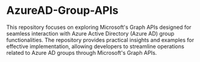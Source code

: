 # AzureAD-Group-APIs
This repository focuses on exploring Microsoft's Graph APIs designed for seamless interaction with Azure Active Directory (Azure AD) group functionalities. The repository provides practical insights and examples for effective implementation, allowing developers to streamline operations related to Azure AD groups through Microsoft's Graph APIs.
